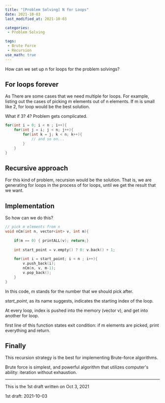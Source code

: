 ```yaml
---
title: "[Problem Solving] N for Loops"
date: 2021-10-03
last_modified_at: 2021-10-03

categories:
 - Problem Solving

tags:
 - Brute Force
 - Recursion 
use_math: true
---
```




How can we set up n for loops for the problem solvings?



## For loops forever

As There are some cases that we need multiple for loops. For example, listing out the cases of picking m elements out of n elements. If m is small like 2, for loop would be the best solution.



What if 3? 4? Problem gets complicated. 

```cpp
for(int i = 0; i < n ; i++){
    for(int j = i; j < n; j++){
        for(int k = j; k < n; k++){
            // and so on...   
        }
    }
}
```



## Recursive approach

For this kind of problem, recursion would be the solution. That is, we are generating for loops in the process of for loops, until we get the result that we want.



## Implementation

So how can we do this?

```cpp
// pick m elements from n
void nCm(int n, vector<int> v, int m){
	
	if(m == 0) { printALL(v); return;}
	
	int start_point = v.empty() ? 0: v.back() + 1;
	
	for(int i = start_point; i < n ; i++){
		v.push_back(i);
		nCm(n, v, m-1);
		v.pop_back();
	}
}
```



In this code, *m* stands for the number that we should pick after. 

*start_point*, as its name suggests, indicates the starting index of the loop. 

At every loop, index is pushed into the memory (vector v), and get into another for loop. 

first line of this function states exit condition: if m elements are picked, print everything and return. 

 

## Finally

This recursion strategy is the best for implementing Brute-force algorithms.

Brute force is simplest, and powerful algorithm that utilizes computer's ability: iteration without exhaustion. 



---

This is the 1st draft written on Oct 3, 2021

1st draft: 2021-10-03
